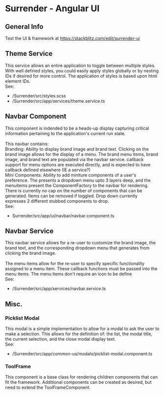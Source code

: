 # Surrender - Angular UI
## General Info
Test the UI & framework at https://stackblitz.com/edit/surrender-ui
## Theme Service
This service allows an entire application to toggle between multiple styles.  With well defined styles, you could easily apply styles globally or by nesting IDs if desired for more control.  The
application of styles is based upon html element IDs.
<br />See:
- /Surrender/src/styles.scss
- /Surrender/src/app/services/theme.service.ts

## Navbar Component
This component is indended to be a heads-up display capturing critical
information pertaining to the application's current run state.  
<br />This navbar contains: 
<br />Branding:  Ability to display brand image and brand text.  Clicking on
the brand image allows for the display of a menu.  The brand menu
items, brand image, and brand text are populated via the navbar
service.  callback support for menu options are executed directly, 
and is expected to have callback defined elsewhere (IE a service?)
<br />Mini Components: Ability to add miniture components of a user's
preference.  The presents a dropdown menu upto 3 layers deep, and the menuitems
present the ComponentFactory to the navbar for rendering.  There is currently no
cap on the number of components that can be generated.  Items can be removed if
toggled.  Drop down currently expresses 2 different stubbed components to drop.
<br />See:
- Surrender/src/app/ui/navbar/navbar.component.ts

## Navbar Service
This navbar service allows for a re-user to customize the brand image,
the brand text, and the corresponding dropdown menu that generates from
clicking the brand image.  
<br />The menu items allow for the re-user to specify specific functionality 
assigned to a menu item.  These callback functions must be passed into the 
menu items.  The menu items don't require an icon to be define
<br />See:
- /Surrender/src/app/services/navbar.service.ts

## Misc.
### Picklist Modal
This modal is a simple implementation to allow for a modal to ask the user to
make a selection.  This allows for the definition of: the list, the modal title,
the current selection, and the close modal display text.
<br /> See:
- /Surrender/src/app/common-us/modals/picklist-modal.component.ts

### ToolFrame
This component is a base class for rendering children components that can fit the 
framework.  Additional components can be created as desired, but need to extend the
ToolFrameComponent.